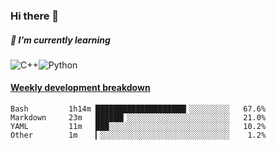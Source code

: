 ### Hi there 👋

##### 🌱 I’m currently learning

![C++](https://img.shields.io/badge/-C++-00599C?style=flat-square&logo=c)![Python](https://img.shields.io/badge/-Python-black?style=flat-square&logo=Python)


<!-- waka-box start -->
#### <a href="https://gist.github.com/bf274261b4c8553e17fc709dfc3cfa97" target="_blank">Weekly development breakdown</a>
```text
Bash      	 1h14m ████████████████████▎░░░░░░░░░   67.6% 
Markdown  	 23m   ██████▎░░░░░░░░░░░░░░░░░░░░░░░   21.0% 
YAML      	 11m   ███░░░░░░░░░░░░░░░░░░░░░░░░░░░   10.2% 
Other     	 1m    ▎░░░░░░░░░░░░░░░░░░░░░░░░░░░░░    1.2% 
```
<!-- Powered by https://github.com/YouEclipse/waka-box-go . -->
<!-- waka-box end -->



<!--
**KomoreKalu/KomoreKalu** is a ✨ _special_ ✨ repository because its `README.md` (this file) appears on your GitHub profile.

Here are some ideas to get you started:

- 🔭 I’m currently working on ...
- 🌱 I’m currently learning ...
- 👯 I’m looking to collaborate on ...
- 🤔 I’m looking for help with ...
- 💬 Ask me about ...
- 📫 How to reach me: ...
- 😄 Pronouns: ...
- ⚡ Fun fact: ...
-->
